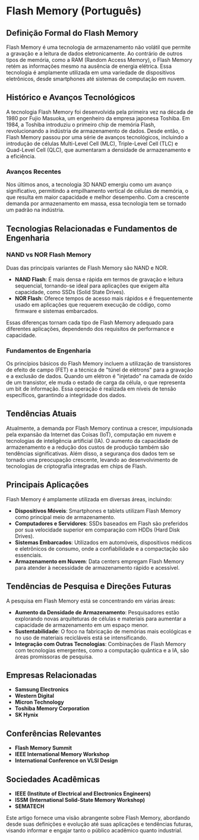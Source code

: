 # Flash Memory (Português)

## Definição Formal do Flash Memory

Flash Memory é uma tecnologia de armazenamento não volátil que permite a gravação e a leitura de dados eletronicamente. Ao contrário de outros tipos de memória, como a RAM (Random Access Memory), o Flash Memory retém as informações mesmo na ausência de energia elétrica. Essa tecnologia é amplamente utilizada em uma variedade de dispositivos eletrônicos, desde smartphones até sistemas de computação em nuvem.

## Histórico e Avanços Tecnológicos

A tecnologia Flash Memory foi desenvolvida pela primeira vez na década de 1980 por Fujio Masuoka, um engenheiro da empresa japonesa Toshiba. Em 1984, a Toshiba introduziu o primeiro chip de memória Flash, revolucionando a indústria de armazenamento de dados. Desde então, o Flash Memory passou por uma série de avanços tecnológicos, incluindo a introdução de células Multi-Level Cell (MLC), Triple-Level Cell (TLC) e Quad-Level Cell (QLC), que aumentaram a densidade de armazenamento e a eficiência.

### Avanços Recentes

Nos últimos anos, a tecnologia 3D NAND emergiu como um avanço significativo, permitindo a empilhamento vertical de células de memória, o que resulta em maior capacidade e melhor desempenho. Com a crescente demanda por armazenamento em massa, essa tecnologia tem se tornado um padrão na indústria.

## Tecnologias Relacionadas e Fundamentos de Engenharia

### NAND vs NOR Flash Memory

Duas das principais variantes de Flash Memory são NAND e NOR. 

- **NAND Flash**: É mais densa e rápida em termos de gravação e leitura sequencial, tornando-se ideal para aplicações que exigem alta capacidade, como SSDs (Solid State Drives).
- **NOR Flash**: Oferece tempos de acesso mais rápidos e é frequentemente usado em aplicações que requerem execução de código, como firmware e sistemas embarcados.

Essas diferenças tornam cada tipo de Flash Memory adequado para diferentes aplicações, dependendo dos requisitos de performance e capacidade.

### Fundamentos de Engenharia

Os princípios básicos do Flash Memory incluem a utilização de transistores de efeito de campo (FET) e a técnica de "túnel de elétrons" para a gravação e a exclusão de dados. Quando um elétron é "injetado" na camada de óxido de um transistor, ele muda o estado de carga da célula, o que representa um bit de informação. Essa operação é realizada em níveis de tensão específicos, garantindo a integridade dos dados.

## Tendências Atuais

Atualmente, a demanda por Flash Memory continua a crescer, impulsionada pela expansão da Internet das Coisas (IoT), computação em nuvem e tecnologias de inteligência artificial (IA). O aumento da capacidade de armazenamento e a redução dos custos de produção também são tendências significativas. Além disso, a segurança dos dados tem se tornado uma preocupação crescente, levando ao desenvolvimento de tecnologias de criptografia integradas em chips de Flash.

## Principais Aplicações

Flash Memory é amplamente utilizada em diversas áreas, incluindo:

- **Dispositivos Móveis**: Smartphones e tablets utilizam Flash Memory como principal meio de armazenamento.
- **Computadores e Servidores**: SSDs baseados em Flash são preferidos por sua velocidade superior em comparação com HDDs (Hard Disk Drives).
- **Sistemas Embarcados**: Utilizados em automóveis, dispositivos médicos e eletrônicos de consumo, onde a confiabilidade e a compactação são essenciais.
- **Armazenamento em Nuvem**: Data centers empregam Flash Memory para atender à necessidade de armazenamento rápido e acessível.

## Tendências de Pesquisa e Direções Futuras

A pesquisa em Flash Memory está se concentrando em várias áreas:

- **Aumento da Densidade de Armazenamento**: Pesquisadores estão explorando novas arquiteturas de células e materiais para aumentar a capacidade de armazenamento em um espaço menor.
- **Sustentabilidade**: O foco na fabricação de memórias mais ecológicas e no uso de materiais recicláveis está se intensificando.
- **Integração com Outras Tecnologias**: Combinações de Flash Memory com tecnologias emergentes, como a computação quântica e a IA, são áreas promissoras de pesquisa.

## Empresas Relacionadas

- **Samsung Electronics**
- **Western Digital**
- **Micron Technology**
- **Toshiba Memory Corporation**
- **SK Hynix**

## Conferências Relevantes

- **Flash Memory Summit**
- **IEEE International Memory Workshop**
- **International Conference on VLSI Design**

## Sociedades Acadêmicas

- **IEEE (Institute of Electrical and Electronics Engineers)**
- **ISSM (International Solid-State Memory Workshop)**
- **SEMATECH**

Este artigo fornece uma visão abrangente sobre Flash Memory, abordando desde suas definições e evolução até suas aplicações e tendências futuras, visando informar e engajar tanto o público acadêmico quanto industrial.